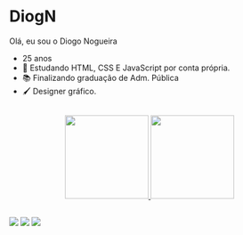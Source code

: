 # DiogN

Olá, eu sou o Diogo Nogueira
- 25 anos
- 🤯 Estudando HTML, CSS E JavaScript por conta própria.
- 📚 Finalizando graduação de Adm. Pública
- 🖌️ Designer gráfico.

##

<div align="center">
  <a href="https://github.com/DiogN">
  <img height="150em" src="https://github-readme-stats.vercel.app/api?username=DiogN&show_icons=true&theme=tokyonight&include_all_commits=true&count_private=true"/>
  <img height="150em" src="https://github-readme-stats.vercel.app/api/top-langs/?username=DiogN&layout=compact&langs_count=7&theme=tokyonight"/>
</div>
  
  ##
  
</div>
	<a href="mailto:diogonnf@gmail.com" target="_blank"><img src="https://img.shields.io/badge/Gmail-D14836?style=for-the-badge&logo=gmail&logoColor=white" target="_blank"></a>
  <a href="www.linkedin.com/in/diogo-nog" target="_blank"><img src="https://img.shields.io/badge/LinkedIn-0077B5?style=for-the-badge&logo=linkedin&logoColor=white" target="_blank"></a>
  <a href="https://www.instagram.com/diogo_nogs96/?hl=pt-br" target="_blank"><img src="https://img.shields.io/badge/Instagram-E4405F?style=for-the-badge&logo=instagram&logoColor=white" target="_blank"></a>
</div>
  
##
